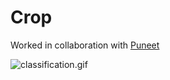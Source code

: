 # Crop
Worked in collaboration with [Puneet](https://github.com/prem-cse)

![classification.gif](https://s5.gifyu.com/images/Classification.gif)
